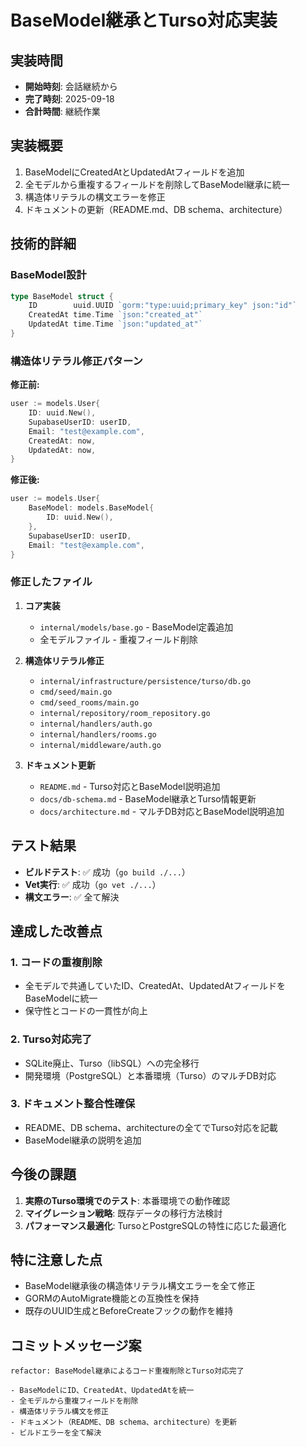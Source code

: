 # BaseModel継承とTurso対応実装

## 実装時間
- **開始時刻**: 会話継続から
- **完了時刻**: 2025-09-18
- **合計時間**: 継続作業

## 実装概要
1. BaseModelにCreatedAtとUpdatedAtフィールドを追加
2. 全モデルから重複するフィールドを削除してBaseModel継承に統一
3. 構造体リテラルの構文エラーを修正
4. ドキュメントの更新（README.md、DB schema、architecture）

## 技術的詳細

### BaseModel設計
```go
type BaseModel struct {
    ID        uuid.UUID `gorm:"type:uuid;primary_key" json:"id"`
    CreatedAt time.Time `json:"created_at"`
    UpdatedAt time.Time `json:"updated_at"`
}
```

### 構造体リテラル修正パターン
**修正前:**
```go
user := models.User{
    ID: uuid.New(),
    SupabaseUserID: userID,
    Email: "test@example.com",
    CreatedAt: now,
    UpdatedAt: now,
}
```

**修正後:**
```go
user := models.User{
    BaseModel: models.BaseModel{
        ID: uuid.New(),
    },
    SupabaseUserID: userID,
    Email: "test@example.com",
}
```

### 修正したファイル
1. **コア実装**
   - `internal/models/base.go` - BaseModel定義追加
   - 全モデルファイル - 重複フィールド削除

2. **構造体リテラル修正**
   - `internal/infrastructure/persistence/turso/db.go`
   - `cmd/seed/main.go`
   - `cmd/seed_rooms/main.go`
   - `internal/repository/room_repository.go`
   - `internal/handlers/auth.go`
   - `internal/handlers/rooms.go`
   - `internal/middleware/auth.go`

3. **ドキュメント更新**
   - `README.md` - Turso対応とBaseModel説明追加
   - `docs/db-schema.md` - BaseModel継承とTurso情報更新
   - `docs/architecture.md` - マルチDB対応とBaseModel説明追加

## テスト結果
- **ビルドテスト**: ✅ 成功（`go build ./...`）
- **Vet実行**: ✅ 成功（`go vet ./...`）
- **構文エラー**: ✅ 全て解決

## 達成した改善点

### 1. コードの重複削除
- 全モデルで共通していたID、CreatedAt、UpdatedAtフィールドをBaseModelに統一
- 保守性とコードの一貫性が向上

### 2. Turso対応完了
- SQLite廃止、Turso（libSQL）への完全移行
- 開発環境（PostgreSQL）と本番環境（Turso）のマルチDB対応

### 3. ドキュメント整合性確保
- README、DB schema、architectureの全てでTurso対応を記載
- BaseModel継承の説明を追加

## 今後の課題
1. **実際のTurso環境でのテスト**: 本番環境での動作確認
2. **マイグレーション戦略**: 既存データの移行方法検討
3. **パフォーマンス最適化**: TursoとPostgreSQLの特性に応じた最適化

## 特に注意した点
- BaseModel継承後の構造体リテラル構文エラーを全て修正
- GORMのAutoMigrate機能との互換性を保持
- 既存のUUID生成とBeforeCreateフックの動作を維持

## コミットメッセージ案
```
refactor: BaseModel継承によるコード重複削除とTurso対応完了

- BaseModelにID、CreatedAt、UpdatedAtを統一
- 全モデルから重複フィールドを削除
- 構造体リテラル構文を修正
- ドキュメント（README、DB schema、architecture）を更新
- ビルドエラーを全て解決
```